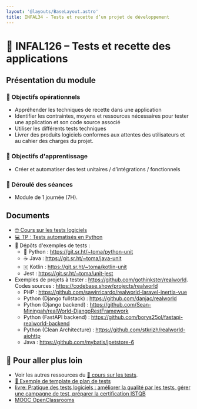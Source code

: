 ```yaml
---
layout: '@layouts/BaseLayout.astro'
title: INFAL34 - Tests et recette d’un projet de développement 
---
```


# 🧪 INFAL126 – Tests et recette des applications

## Présentation du module

### 🎯 Objectifs opérationnels

- Appréhender les techniques de recette dans une application
- Identifier les contraintes, moyens et ressources nécessaires pour tester une application et son code source associé
- Utiliser les différents tests techniques
- Livrer des produits logiciels conformes aux attentes des utilisateurs et au cahier des charges du projet.

### 🎯 Objectifs d'apprentissage

- Créer et automatiser des test unitaires / d’intégrations / fonctionnels

### 📅 Déroulé des séances

- Module de 1 journée (7H).

## Documents

- [🤓 Cours sur les tests logiciels](tests/cours)
- [💻 TP : Tests automatisés en Python](/cours/tests/unit/python/tp-python-tests)
-  Dépôts d'exemples de tests :
  - 󰌠 Python : <https://git.sr.ht/~toma/python-unit>
  - ☕ Java : <https://git.sr.ht/~toma/java-unit>
  - 🇰 Kotlin : <https://git.sr.ht/~toma/kotlin-unit>
  - Jest : <https://git.sr.ht/~toma/unit-jest>
- Exemples de projets à tester : <https://github.com/gothinkster/realworld>. Codes sources : <https://codebase.show/projects/realworld>
  - PHP : <https://github.com/sawirricardo/realworld-laravel-inertia-vue>
  - Python (Django fullstack) : <https://github.com/danjac/realworld>
  - Python (Django backend) : <https://github.com/Sean-Miningah/realWorld-DjangoRestFramework>
  - Python (FastAPI backend) : <https://github.com/borys25ol/fastapi-realworld-backend>
  - Python (Clean Architecture) : <https://github.com/stkrizh/realworld-aiohttp>
  - Java : <https://github.com/mybatis/jpetstore-6>

## 🔗 Pour aller plus loin

- Voir les autres ressources du [🧪 cours sur les tests](/cours/tests).
- [📖 Exemple de template de plan de tests](/cours/tests/methodo/exemple-template-plan-tests)
- [livre: Pratique des tests logiciels : améliorer la qualité par les tests, gérer une campagne de test, préparer la certification ISTQB](https://univ.scholarvox.com/catalog/book/docid/88913275)
- [MOOC OpenClassrooms](https://openclassrooms.com/fr/courses/6100311-testez-votre-code-java-pour-realiser-des-applications-de-qualite)


